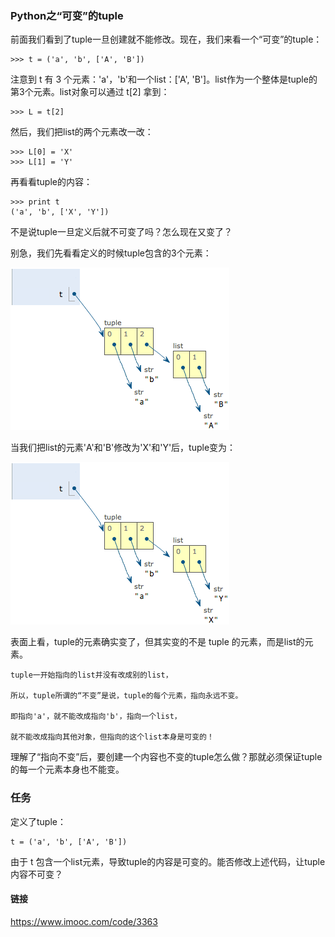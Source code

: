 ### Python之“可变”的tuple


前面我们看到了tuple一旦创建就不能修改。现在，我们来看一个“可变”的tuple：

```
>>> t = ('a', 'b', ['A', 'B'])

```

注意到 t 有 3 个元素：'a'，'b'和一个list：['A', 'B']。list作为一个整体是tuple的第3个元素。list对象可以通过 t[2] 拿到：

```
>>> L = t[2]

```
然后，我们把list的两个元素改一改：

```
>>> L[0] = 'X'
>>> L[1] = 'Y'

```

再看看tuple的内容：

```
>>> print t
('a', 'b', ['X', 'Y'])

```

不是说tuple一旦定义后就不可变了吗？怎么现在又变了？

别急，我们先看看定义的时候tuple包含的3个元素：

![](./tuple-3.jpg)

当我们把list的元素'A'和'B'修改为'X'和'Y'后，tuple变为：

![](./tuple-change.jpg)

表面上看，tuple的元素确实变了，但其实变的不是 tuple 的元素，而是list的元素。
```
tuple一开始指向的list并没有改成别的list，

所以，tuple所谓的“不变”是说，tuple的每个元素，指向永远不变。

即指向'a'，就不能改成指向'b'，指向一个list，

就不能改成指向其他对象，但指向的这个list本身是可变的！

```

理解了“指向不变”后，要创建一个内容也不变的tuple怎么做？那就必须保证tuple的每一个元素本身也不能变。


### 任务

定义了tuple：

```
t = ('a', 'b', ['A', 'B'])

```

由于 t 包含一个list元素，导致tuple的内容是可变的。能否修改上述代码，让tuple内容不可变？

#### 链接

https://www.imooc.com/code/3363




